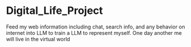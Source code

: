 # Digital_Life_Project
Feed my web information including chat, search info, and any behavior on internet into LLM to train a LLM to represent myself. One day another me will live in the virtual world 

